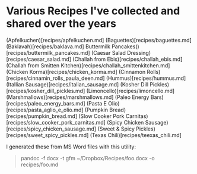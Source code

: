 # Various Recipes I've collected and shared over the years

(Apfelkuchen)[recipes/apfelkuchen.md]
(Baguettes)[recipes/baguettes.md]
(Baklavah)[recipes/baklava.md]
Buttermilk Pancakes()[recipes/buttermilk_pancakes.md]
(Caesar Salad Dressing)[recipes/caesar_salad.md]
(Challah from Ebis)[recipes/challah_ebis.md]
(Challah from Smitten Kitchen)[recipes/challah_smittenkitchen.md]
(Chicken Korma)[recipes/chicken_korma.md]
(Cinnamon Rolls)[recipes/cinnamin_rolls_paula_deen.md]
(Hummus)[recipes/hummus.md]
(Itallian Sausage)[recipes/italian_sausage.md]
(Kosher Dill Pickles)[recipes/kosher_dill_pickles.md]
(Limoncello)[recipes/limoncello.md]
(Marshmallows)[recipes/marshmallows.md]
(Paleo Energy Bars)[recipes/paleo_energy_bars.md]
(Pasta E Olio)[recipes/pasta_aglio_e_olio.md]
(Pumpkin Bread)[recipes/pumpkin_bread.md]
(Slow Cooker Pork Carnitas)[recipes/slow_cooker_pork_carnitas.md]
(Spicy Chicken Sausage)[recipes/spicy_chicken_sausage.md]
(Sweet & Spicy Pickles)[recipes/sweet_spicy_pickles.md]
(Texas Chili)[recipes/teexas_chili.md]

I generated these from MS Word files with this utility:

> pandoc -f docx -t gfm ~/Dropbox/Recipes/foo.docx -o recipes/foo.md
